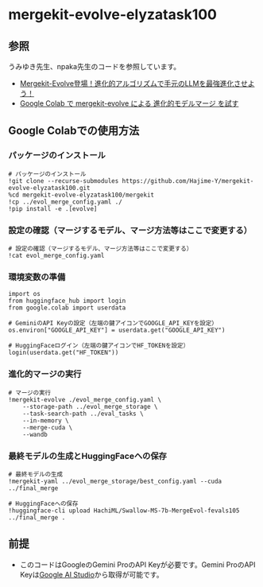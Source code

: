 # mergekit-evolve-elyzatask100

## 参照
うみゆき先生、npaka先生のコードを参照しています。  
 - [Mergekit-Evolve登場！進化的アルゴリズムで手元のLLMを最強進化させよう！](https://soysoftware.sakura.ne.jp/archives/3872)
 - [Google Colab で mergekit-evolve による 進化的モデルマージ を試す](https://note.com/npaka/n/n42129c043026?sub_rt=share_h)

## Google Colabでの使用方法
### パッケージのインストール
```
# パッケージのインストール
!git clone --recurse-submodules https://github.com/Hajime-Y/mergekit-evolve-elyzatask100.git
%cd mergekit-evolve-elyzatask100/mergekit
!cp ../evol_merge_config.yaml ./
!pip install -e .[evolve]
```

### 設定の確認（マージするモデル、マージ方法等はここで変更する）
```
# 設定の確認（マージするモデル、マージ方法等はここで変更する）
!cat evol_merge_config.yaml
```

### 環境変数の準備
```
import os
from huggingface_hub import login
from google.colab import userdata

# GeminiのAPI Keyの設定（左端の鍵アイコンでGOOGLE_API_KEYを設定）
os.environ["GOOGLE_API_KEY"] = userdata.get("GOOGLE_API_KEY")

# HuggingFaceログイン（左端の鍵アイコンでHF_TOKENを設定）
login(userdata.get("HF_TOKEN"))
```

### 進化的マージの実行
```
# マージの実行
!mergekit-evolve ./evol_merge_config.yaml \
    --storage-path ../evol_merge_storage \
    --task-search-path ../eval_tasks \
    --in-memory \
    --merge-cuda \
    --wandb
```

### 最終モデルの生成とHuggingFaceへの保存
```
# 最終モデルの生成
!mergekit-yaml ../evol_merge_storage/best_config.yaml --cuda ../final_merge

# HuggingFaceへの保存
!huggingface-cli upload HachiML/Swallow-MS-7b-MergeEvol-fevals105 ../final_merge .
```

## 前提
 - このコードはGoogleのGemini ProのAPI Keyが必要です。Gemini ProのAPI Keyは[Google AI Studio](https://aistudio.google.com/app/apikey)から取得が可能です。